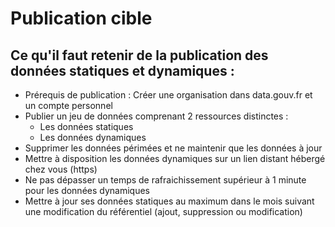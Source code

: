 # Publication cible

## Ce qu'il faut retenir de la publication des données statiques et dynamiques :&#x20;

* Prérequis de publication : Créer une organisation dans data.gouv.fr et un compte personnel
* Publier un jeu de données comprenant 2 ressources distinctes :&#x20;
  * Les données statiques
  * Les données dynamiques
* Supprimer les données périmées et ne maintenir que les données à jour&#x20;
* Mettre à disposition les données dynamiques sur un lien distant hébergé chez vous (https)
* Ne pas dépasser un temps de rafraichissement supérieur à 1 minute pour les données dynamiques&#x20;
* Mettre à jour ses données statiques au maximum dans le mois suivant une modification du référentiel (ajout, suppression ou modification)
